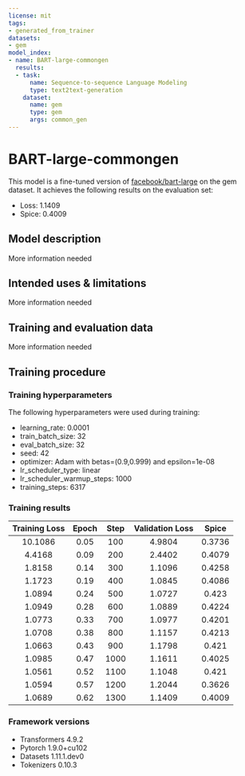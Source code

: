 ```yaml
---
license: mit
tags:
- generated_from_trainer
datasets:
- gem
model_index:
- name: BART-large-commongen
  results:
  - task:
      name: Sequence-to-sequence Language Modeling
      type: text2text-generation
    dataset:
      name: gem
      type: gem
      args: common_gen
---
```


<!-- This model card has been generated automatically according to the information the Trainer had access to. You
should probably proofread and complete it, then remove this comment. -->

# BART-large-commongen

This model is a fine-tuned version of [facebook/bart-large](https://huggingface.co/facebook/bart-large) on the gem dataset.
It achieves the following results on the evaluation set:
- Loss: 1.1409
- Spice: 0.4009

## Model description

More information needed

## Intended uses & limitations

More information needed

## Training and evaluation data

More information needed

## Training procedure

### Training hyperparameters

The following hyperparameters were used during training:
- learning_rate: 0.0001
- train_batch_size: 32
- eval_batch_size: 32
- seed: 42
- optimizer: Adam with betas=(0.9,0.999) and epsilon=1e-08
- lr_scheduler_type: linear
- lr_scheduler_warmup_steps: 1000
- training_steps: 6317

### Training results

| Training Loss | Epoch | Step | Validation Loss | Spice  |
|:-------------:|:-----:|:----:|:---------------:|:------:|
| 10.1086       | 0.05  | 100  | 4.9804          | 0.3736 |
| 4.4168        | 0.09  | 200  | 2.4402          | 0.4079 |
| 1.8158        | 0.14  | 300  | 1.1096          | 0.4258 |
| 1.1723        | 0.19  | 400  | 1.0845          | 0.4086 |
| 1.0894        | 0.24  | 500  | 1.0727          | 0.423  |
| 1.0949        | 0.28  | 600  | 1.0889          | 0.4224 |
| 1.0773        | 0.33  | 700  | 1.0977          | 0.4201 |
| 1.0708        | 0.38  | 800  | 1.1157          | 0.4213 |
| 1.0663        | 0.43  | 900  | 1.1798          | 0.421  |
| 1.0985        | 0.47  | 1000 | 1.1611          | 0.4025 |
| 1.0561        | 0.52  | 1100 | 1.1048          | 0.421  |
| 1.0594        | 0.57  | 1200 | 1.2044          | 0.3626 |
| 1.0689        | 0.62  | 1300 | 1.1409          | 0.4009 |


### Framework versions

- Transformers 4.9.2
- Pytorch 1.9.0+cu102
- Datasets 1.11.1.dev0
- Tokenizers 0.10.3
